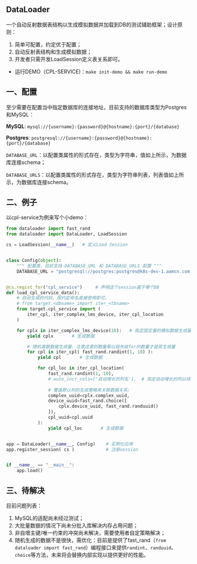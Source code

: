 ## DataLoader

一个自动反射数据表结构以生成模拟数据并加载到DB的测试辅助框架；设计原则：

1. 简单可配置，约定优于配置；
2. 自动反射表结构和生成模拟数据；
3. 开发者只需开发LoadSession定义表关系即可。



* 运行DEMO（CPL-SERVICE)：`make init-demo && make run-demo`

##  一、配置

至少需要在配置当中指定数据库的连接地址，目前支持的数据库类型为Postgres和MySQL：

**MySQL**: `mysql://{username}:{password}@{hostname}:{port}/{database}`

**Postgres**: `postgresql://{username}:{password}@{hostname}:{port}/{database}`



`DATABASE_URL`：以配置类属性的形式存在，类型为字符串，值如上所示，为数据库连接schema；

`DATABASE_URLS`：以配置类属性的形式存在，类型为字符串列表，列表值如上所示，为数据库连接schema。



## 二、例子

以cpl-service为例来写个小demo：

```python
from dataloader import fast_rand
from dataloader import DataLoader, LoadSession

cs = LoadSession(__name__)   # 定义Load Session


class Config(object):
    """ 配置类，目前支持 DATABASE_URL 和 DATABASE_URLS 配置 """
    DATABASE_URL = "postgresql://postgres:postgres@k8s-dev-1.aamcn.com.cn:32100/cpl_service"


@cs.regist_for("cpl_service")     # 声明这个session属于哪个DB
def load_cpl_service_data():
    # 自动生成的代码，按约定命名直接使用即可，
    # from target.<dbname> import iter_<tbname>
    from target.cpl_service import (
        iter_cpl, iter_complex_lms_device, iter_cpl_location
    )

    for cplx in iter_complex_lms_device(10):   # 指定固定量的模拟数据生成量
        yield cplx       # 生成数据

        # 随机离散数据生成量，注意这里的数量乘以祖先级for的数量才是其生成量
        for cpl in iter_cpl( fast_rand.randint(1, 10) ): 
            yield cpl       # 生成数据

            for cpl_loc in iter_cpl_location(
                fast_rand.randint(1, 10),
                # auto_incr_cols=['自动增长的列名'],  # 指定自动增长的列以续增ID
                
                # 覆盖默认列的生成策略来关联数据关系:
                complex_uuid=cplx.complex_uuid,
                device_uuid=fast_rand.choice([
                    cplx.device_uuid, fast_rand.randuuid()
                ]),
                cpl_uuid=cpl.uuid
            ):
                yield cpl_loc       # 生成数据


app = DataLoader(__name__, Config)    # 实例化应用
app.register_session( cs )            # 注册session


if __name__ == "__main__":
    app.load()
```

## 三、待解决

目前问题列表：

1. MySQL的适配尚未经过测试；
2. 大批量数据的情况下尚未分批入库解决内存占用问题；
3. 非自增主键/唯一约束的冲突尚未解决，需要使用者自定策略解决；
4. 随机生成的数据不是很快，需优化：目前是提供了fast_rand（`from dataloader import fast_rand`）编程接口来提供`randint`、`randuuid`、`choice`等方法，未来将会替换内部实现以提供更好的性能。